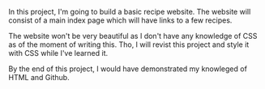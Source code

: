 In this project, I'm going to build a basic recipe website.
The website will consist of a main index page which will have links to a few recipes.

The website won't be very beautiful as I don't have any knowledge of CSS as of the moment of writing this. Tho, I will revist this project and style it with CSS while I've learned it.

By the end of this project, I would have demonstrated my knowleged of HTML and Github.

